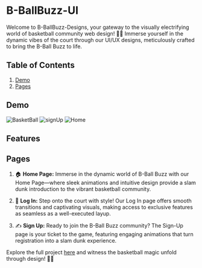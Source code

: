 # B-BallBuzz-UI
Welcome to B-BallBuzz-Designs, your gateway to the visually electrifying world of basketball community web design! 🏀✨ Immerse yourself in the dynamic vibes of the court through our UI/UX designs, meticulously crafted to bring the B-Ball Buzz to life.

<!-- Table of Contents -->
## Table of Contents

1. [Demo](#demo)
2. [Pages](#Pages)

<!-- Demo Section -->
## Demo
![BasketBall](https://github.com/zeel09062001/B-BallBuzz-UI/assets/154539584/1aa009ef-c030-453c-9819-7359ece0420f)
![signUp](https://github.com/zeel09062001/B-BallBuzz-UI/assets/154539584/3edbf2c7-f767-40fc-840f-3ad6f6bffe07)
![Home](https://github.com/zeel09062001/B-BallBuzz-UI/assets/154539584/ef60280d-06c4-4afd-86ec-af0df0bf12f9)

<!-- Features Section -->
## Features

## Pages

1. 🏠 **Home Page:**
   Immerse in the dynamic world of B-Ball Buzz with our Home Page—where sleek animations and intuitive design provide a slam dunk introduction to the vibrant basketball community.

2. 🔐 **Log In:**
   Step onto the court with style! Our Log In page offers smooth transitions and captivating visuals, making access to exclusive features as seamless as a well-executed layup.

3. ✍️ **Sign Up:**
   Ready to join the B-Ball Buzz community? The Sign-Up page is your ticket to the game, featuring engaging animations that turn registration into a slam dunk experience.

Explore the full project [here](https://www.figma.com/file/ylawlNAnk39AlFW9zpisgf/BasketBall?type=design&node-id=80%3A185&mode=design&t=wlTMyG7sy7ymzdLI-1) and witness the basketball magic unfold through design! 🚀🏀

